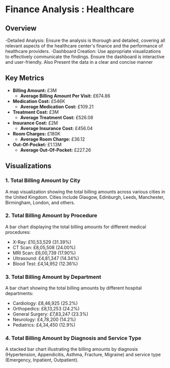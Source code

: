 # Finance Analysis : Healthcare

## Overview

-Detailed Analysis: Ensure the analysis is thorough and 
detailed, covering all relevant aspects of the healthcare 
center's finance and the performance of healthcare 
providers. 
-Dashboard Creation: Use appropriate visualizations to effectively communicate the findings. Ensure the dashboard is interactive and user-friendly. Also Present the data in a clear and concise manner


## Key Metrics

- **Billing Amount:** £3M
  - **Average Billing Amount Per Visit:** £674.86
- **Medication Cost:** £546K
  - **Average Medication Cost:** £109.21
- **Treatment Cost:** £3M
  - **Average Treatment Cost:** £526.08
- **Insurance Cost:** £2M
  - **Average Insurance Cost:** £456.04
- **Room Charges:** £180K
  - **Average Room Charge:** £36.12
- **Out-Of-Pocket:** £1.13M
  - **Average Out-Of-Pocket:** £227.26

## Visualizations

### 1. Total Billing Amount by City

A map visualization showing the total billing amounts across various cities in the United Kingdom. Cities include Glasgow, Edinburgh, Leeds, Manchester, Birmingham, London, and others.

### 2. Total Billing Amount by Procedure

A bar chart displaying the total billing amounts for different medical procedures:
- X-Ray: £10,53,529 (31.39%)
- CT Scan: £8,05,508 (24.00%)
- MRI Scan: £6,00,739 (17.90%)
- Ultrasound: £4,81,347 (14.34%)
- Blood Test: £4,14,952 (12.36%)

### 3. Total Billing Amount by Department

A bar chart showing the total billing amounts by different hospital departments:
- Cardiology: £8,46,925 (25.2%)
- Orthopedics: £8,13,253 (24.2%)
- General Surgery: £7,83,247 (23.3%)
- Neurology: £4,78,200 (14.2%)
- Pediatrics: £4,34,450 (12.9%)

### 4. Total Billing Amount by Diagnosis and Service Type

A stacked bar chart illustrating the billing amounts by diagnosis (Hypertension, Appendicitis, Asthma, Fracture, Migraine) and service type (Emergency, Inpatient, Outpatient).

